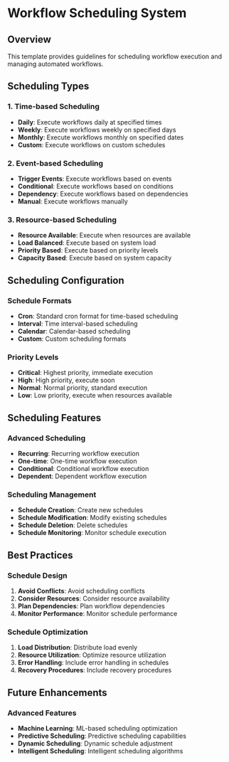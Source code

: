 # Workflow Scheduling System

## Overview
This template provides guidelines for scheduling workflow execution and managing automated workflows.

## Scheduling Types

### 1. Time-based Scheduling
- **Daily**: Execute workflows daily at specified times
- **Weekly**: Execute workflows weekly on specified days
- **Monthly**: Execute workflows monthly on specified dates
- **Custom**: Execute workflows on custom schedules

### 2. Event-based Scheduling
- **Trigger Events**: Execute workflows based on events
- **Conditional**: Execute workflows based on conditions
- **Dependency**: Execute workflows based on dependencies
- **Manual**: Execute workflows manually

### 3. Resource-based Scheduling
- **Resource Available**: Execute when resources are available
- **Load Balanced**: Execute based on system load
- **Priority Based**: Execute based on priority levels
- **Capacity Based**: Execute based on system capacity

## Scheduling Configuration

### Schedule Formats
- **Cron**: Standard cron format for time-based scheduling
- **Interval**: Time interval-based scheduling
- **Calendar**: Calendar-based scheduling
- **Custom**: Custom scheduling formats

### Priority Levels
- **Critical**: Highest priority, immediate execution
- **High**: High priority, execute soon
- **Normal**: Normal priority, standard execution
- **Low**: Low priority, execute when resources available

## Scheduling Features

### Advanced Scheduling
- **Recurring**: Recurring workflow execution
- **One-time**: One-time workflow execution
- **Conditional**: Conditional workflow execution
- **Dependent**: Dependent workflow execution

### Scheduling Management
- **Schedule Creation**: Create new schedules
- **Schedule Modification**: Modify existing schedules
- **Schedule Deletion**: Delete schedules
- **Schedule Monitoring**: Monitor schedule execution

## Best Practices

### Schedule Design
1. **Avoid Conflicts**: Avoid scheduling conflicts
2. **Consider Resources**: Consider resource availability
3. **Plan Dependencies**: Plan workflow dependencies
4. **Monitor Performance**: Monitor schedule performance

### Schedule Optimization
1. **Load Distribution**: Distribute load evenly
2. **Resource Utilization**: Optimize resource utilization
3. **Error Handling**: Include error handling in schedules
4. **Recovery Procedures**: Include recovery procedures

## Future Enhancements

### Advanced Features
- **Machine Learning**: ML-based scheduling optimization
- **Predictive Scheduling**: Predictive scheduling capabilities
- **Dynamic Scheduling**: Dynamic schedule adjustment
- **Intelligent Scheduling**: Intelligent scheduling algorithms 
